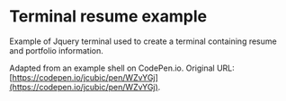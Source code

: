 # Terminal resume example
Example of Jquery terminal used to create a terminal containing resume and portfolio information.

Adapted from an example shell on CodePen.io. Original URL: [https://codepen.io/jcubic/pen/WZvYGj](https://codepen.io/jcubic/pen/WZvYGj).


